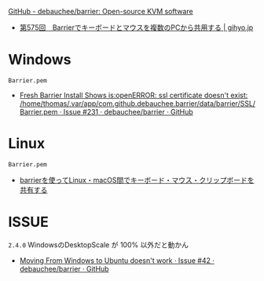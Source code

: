 [GitHub - debauchee/barrier: Open-source KVM software](https://github.com/debauchee/barrier)

- [第575回　Barrierでキーボードとマウスを複数のPCから共用する | gihyo.jp](https://gihyo.jp/admin/serial/01/ubuntu-recipe/0575)

# Windows
`Barrier.pem`
- [Fresh Barrier Install Shows is:openERROR: ssl certificate doesn't exist: /home/thomas/.var/app/com.github.debauchee.barrier/data/barrier/SSL/Barrier.pem · Issue #231 · debauchee/barrier · GitHub](https://github.com/debauchee/barrier/issues/231#issuecomment-659377040)

# Linux
`Barrier.pem`
- [barrierを使ってLinux・macOS間でキーボード・マウス・クリップボードを共有する](https://zenn.dev/sunaemon/articles/81471b9431ff2c)

# ISSUE
`2.4.0`
WindowsのDesktopScale が 100% 以外だと動かん
- [Moving From Windows to Ubuntu doesn't work · Issue #42 · debauchee/barrier · GitHub](https://github.com/debauchee/barrier/issues/42)
